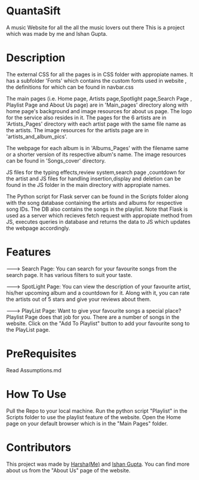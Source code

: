 # QuantaSift
A music Website for all the all the music lovers out there
This is a project which was made by me and Ishan Gupta.

# Description
The external CSS for all the pages is in CSS folder with appropiate names. It has a subfolder 'Fonts' which contains the custom fonts used in website , the definitions for which can be found in navbar.css

The main pages (i.e. Home page, Artists page,Spotlight page,Search Page , Playlist Page and About Us page) are in 'Main_pages' directory along with home page's background and image resources for about us page. The logo for the service also resides in it.
The pages for the 6 artists are in 'Artists_Pages' directory with each artist page with the same file name as the artists. The image resources for the artists page are in 'artists_and_album_pics'.

The webpage for each album is in 'Albums_Pages' with the filename same or a shorter version of its respective album's name. The image resources can be found in 'Songs_cover' directory.

JS files for the typing effects,review system,search page ,countdown for the artist and JS files for handling insertion,display and deletion can be found in the JS folder in the main directory with appropiate names. 

The Python script for Flask server can be found in the Scripts folder along with the song database containing the artists and albums for respective song IDs. The DB also contains the songs in the playlist. Note that Flask is used as a server which recieves fetch request with appropiate method from JS, executes queries in database and returns the data to JS which updates the webpage accordingly.


# Features
---> Search Page: You can search for your favourite songs from the search page. It has various filters to suit your taste. 

---> SpotLight Page: You can view the description of your favourite artist, his/her upcoming album and a countdown for it. Along with it, you can rate the artists out of 5 stars and give your reviews about them. 

---> PlayList Page: Want to give your favourite songs a special place? Playlist Page does that job for you. There are a number of songs in the website. Click on the "Add To Playlist" button to add your favourite song to the PlayList page. 


# PreRequisites
Read Assumptions.md

# How To Use
Pull the Repo to your local machine. Run the python script "Playlist" in the Scripts folder to use the playlist feature of the website. Open the Home page on your default browser which is in the "Main Pages" folder.


# Contributors
This project was made by [Harsha(Me)](https://github.com/gojira69) and [Ishan Gupta](https://github.com/Ishan-1). You can find more about us from the "About Us" page of the website. 
